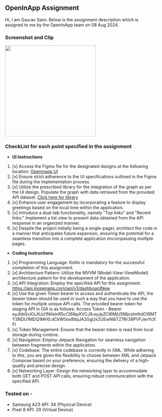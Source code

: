 ## OpenInApp Assignment
Hi, I am Gaurav Saini. Below is the assignment description which is assigned to me by the OpenInApp team on 08 Aug 2024.

### Screenshot and Clip
<img src="https://github.com/user-attachments/assets/986a5e24-b131-43bd-9664-585d43b64f0a" width="300">

### CheckList for each point specified in the assignment
- **UI Instructions**

1. [x] Access the Figma file for the designated designs at the following location: [Openinapp UI](https://ios.openinapp.co/UITemp)
2. [x] Ensure strict adherence to the UI specifications outlined in the Figma file during the implementation process.
3. [x] Utilize the prescribed library for the integration of the graph as per the UI design. Populate the graph with data retrieved from the provided API dataset. [Click here for library](https://github.com/PhilJay/MPAndroidChart)
4. [x] Enhance user engagement by incorporating a feature to display greetings based on the local time within the application.
5. [x] Introduce a dual-tab functionality, namely "Top links" and "Recent links." Implement a list view to present data obtained from the API response in an organized manner.
6. [x] Despite the project initially being a single-pager, architect the code in a manner that anticipates future expansion, ensuring the potential for a seamless transition into a complete application encompassing multiple pages.

- **Coding Instructions**
1. [x] Programming Language: Kotlin is mandatory for the successful completion of this assignment.
2. [x] Architecture Pattern: Utilize the MVVM (Model-View-ViewModel) architecture pattern for the development of the application.
3. [x] API Integration: Employ the specified API for this assignment: https://api.inopenapp.com/api/v1/dashboardNew
4. [x] Use the given Token bearer to access and authenticate the API, the bearer token should be used in such a way that you have to use the token for multiple unique API calls.  The provided bearer token for staging API in OIA is as follows: Access Token - Bearer eyJhbGciOiJIUzI1NiIsInR5cCI6IkpXVCJ9.eyJpZCI6MjU5MjcsImlhdCI6MTY3NDU1MDQ1MH0.dCkW0ox8tbjJA2GgUx2UEwNlbTZ7Rr38PVFJevYcXFI
5. [x] Token Management: Ensure that the bearer token is read from local storage during runtime.
6. [x] Navigation: Employ Jetpack Navigation for seamless navigation between fragments within the application.
7. [x] Codebase: The entire codebase is currently in XML. While adhering to this, you are given the flexibility to choose between XML and Jetpack Compose based on your preference, ensuring the delivery of a high-quality and precise design.
8. [x] Networking Layer: Design the networking layer to accommodate both GET and POST API calls, ensuring robust communication with the specified API.


### Tested on -
- Samsung A23 API: 34 (Physical Device)
- Pixel 8 API: 29 (Virtual Device)
